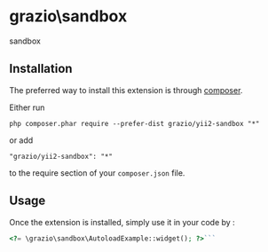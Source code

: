 grazio\sandbox
==============
sandbox 

Installation
------------

The preferred way to install this extension is through [composer](http://getcomposer.org/download/).

Either run

```
php composer.phar require --prefer-dist grazio/yii2-sandbox "*"
```

or add

```
"grazio/yii2-sandbox": "*"
```

to the require section of your `composer.json` file.


Usage
-----

Once the extension is installed, simply use it in your code by  :

```php
<?= \grazio\sandbox\AutoloadExample::widget(); ?>```